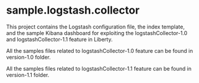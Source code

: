 # sample.logstash.collector

This project contains the Logstash configuration file, the index template, and the sample Kibana dashboard for exploiting the logstashCollector-1.0 and logstashCollector-1.1 feature in Liberty.

All the samples files related to logstashCollector-1.0 feature can be found in version-1.0 folder.

All the samples files related to logstashCollector-1.1 feature can be found in version-1.1 folder.